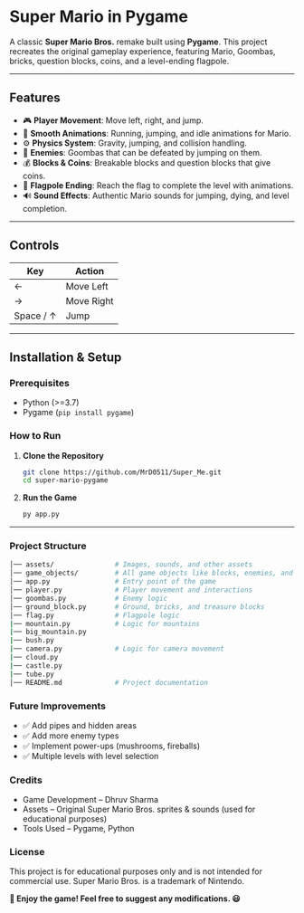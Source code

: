 # **Super Mario in Pygame**

A classic **Super Mario Bros.** remake built using **Pygame**. This project recreates the original gameplay experience, featuring Mario, Goombas, bricks, question blocks, coins, and a level-ending flagpole.

---

## **Features**
- 🎮 **Player Movement**: Move left, right, and jump.
- 🏃 **Smooth Animations**: Running, jumping, and idle animations for Mario.
- ⚙️ **Physics System**: Gravity, jumping, and collision handling.
- 👾 **Enemies**: Goombas that can be defeated by jumping on them.
- 💰 **Blocks & Coins**: Breakable blocks and question blocks that give coins.
- 🚩 **Flagpole Ending**: Reach the flag to complete the level with animations.
- 🔊 **Sound Effects**: Authentic Mario sounds for jumping, dying, and level completion.

---

## **Controls**
| Key | Action |
|------|--------|
| ← | Move Left |
| → | Move Right |
| Space / ↑ | Jump |

---

## **Installation & Setup**
### **Prerequisites**
- Python (>=3.7)
- Pygame (`pip install pygame`)

### **How to Run**
1. **Clone the Repository**
   ```sh
   git clone https://github.com/MrD0511/Super_Me.git
   cd super-mario-pygame

   ```
2. **Run the Game**
   ```sh
   py app.py
   ```
---

### **Project Structure**

```sh
│── assets/               # Images, sounds, and other assets
│── game_objects/         # All game objects like blocks, enemies, and flag
│── app.py                # Entry point of the game
│── player.py             # Player movement and interactions
│── goombas.py            # Enemy logic
│── ground_block.py       # Ground, bricks, and treasure blocks
│── flag.py               # Flagpole logic
|── mountain.py           # Logic for mountains
|── big_mountain.py
|── bush.py
|── camera.py             # Logic for camera movement
|── cloud.py
|── castle.py
|── tube.py
│── README.md             # Project documentation
```


### **Future Improvements**

- ✅ Add pipes and hidden areas
- ✅ Add more enemy types
- ✅ Implement power-ups (mushrooms, fireballs)
- ✅ Multiple levels with level selection


### **Credits**

- Game Development – Dhruv Sharma
- Assets – Original Super Mario Bros. sprites & sounds (used for educational purposes)
- Tools Used – Pygame, Python


### **License**

This project is for educational purposes only and is not intended for commercial use.
Super Mario Bros. is a trademark of Nintendo.

**🚀 Enjoy the game! Feel free to suggest any modifications. 😃**